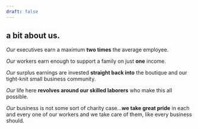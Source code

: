 ```yaml
---
draft: false
---
```


## a bit about us.

*Our* executives earn a maximum **two times** the average employee.

*Our* workers earn enough to support a family on just **one** income.

*Our* surplus earnings are invested **straight back into** the boutique and our tight-knit small business community.

*Our* life here **revolves around our skilled laborers** who make this all possible.

*Our* business is not some sort of charity case...**we take great pride** in each and every one of our workers and we take care of them, like every business should.
